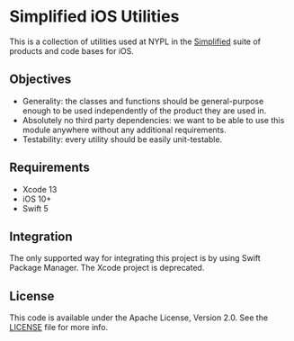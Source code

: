 # Simplified iOS Utilities

This is a collection of utilities used at NYPL in the [Simplified](https://github.com/NYPL-Simplified) suite of products and code bases for iOS.

## Objectives

- Generality: the classes and functions should be general-purpose enough to be used independently of the product they are used in.
- Absolutely no third party dependencies: we want to be able to use this module anywhere without any additional requirements.
- Testability: every utility should be easily unit-testable.

## Requirements

- Xcode 13
- iOS 10+
- Swift 5

## Integration

The only supported way for integrating this project is by using Swift Package Manager. The Xcode project is deprecated.

## License

This code is available under the Apache License, Version 2.0. See the [LICENSE](LICENSE) file for more info.
